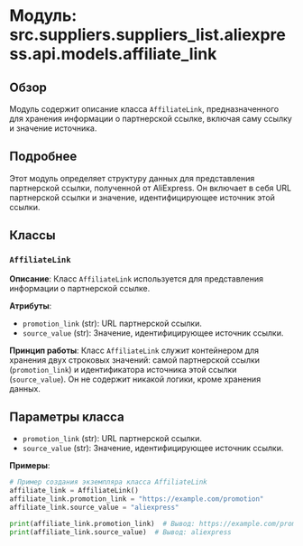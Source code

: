 # Модуль: src.suppliers.suppliers_list.aliexpress.api.models.affiliate_link

## Обзор

Модуль содержит описание класса `AffiliateLink`, предназначенного для хранения информации о партнерской ссылке, включая саму ссылку и значение источника.

## Подробнее

Этот модуль определяет структуру данных для представления партнерской ссылки, полученной от AliExpress. Он включает в себя URL партнерской ссылки и значение, идентифицирующее источник этой ссылки.

## Классы

### `AffiliateLink`

**Описание**: Класс `AffiliateLink` используется для представления информации о партнерской ссылке.

**Атрибуты**:
- `promotion_link` (str): URL партнерской ссылки.
- `source_value` (str): Значение, идентифицирующее источник ссылки.

**Принцип работы**:
Класс `AffiliateLink` служит контейнером для хранения двух строковых значений: самой партнерской ссылки (`promotion_link`) и идентификатора источника этой ссылки (`source_value`). Он не содержит никакой логики, кроме хранения данных.

## Параметры класса

- `promotion_link` (str): URL партнерской ссылки.
- `source_value` (str): Значение, идентифицирующее источник ссылки.

**Примеры**:

```python
# Пример создания экземпляра класса AffiliateLink
affiliate_link = AffiliateLink()
affiliate_link.promotion_link = "https://example.com/promotion"
affiliate_link.source_value = "aliexpress"

print(affiliate_link.promotion_link)  # Вывод: https://example.com/promotion
print(affiliate_link.source_value)  # Вывод: aliexpress